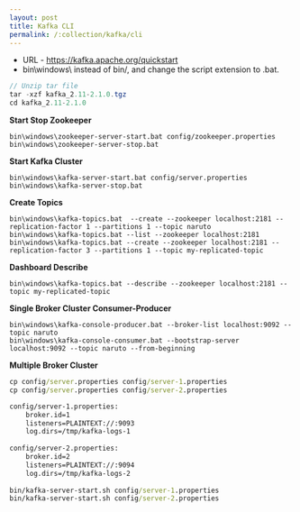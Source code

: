 ```yaml
---
layout: post
title: Kafka CLI
permalink: /:collection/kafka/cli
---
```


- URL - https://kafka.apache.org/quickstart
- bin\windows\ instead of bin/, and change the script extension to .bat.

```java
// Unzip tar file
tar -xzf kafka_2.11-2.1.0.tgz
cd kafka_2.11-2.1.0
```

**Start Stop Zookeeper**
```
bin\windows\zookeeper-server-start.bat config/zookeeper.properties
bin\windows\zookeeper-server-stop.bat
```

**Start Kafka Cluster**
```
bin\windows\kafka-server-start.bat config/server.properties
bin\windows\kafka-server-stop.bat
```

**Create Topics**
```
bin\windows\kafka-topics.bat  --create --zookeeper localhost:2181 --replication-factor 1 --partitions 1 --topic naruto
bin\windows\kafka-topics.bat --list --zookeeper localhost:2181
bin\windows\kafka-topics.bat --create --zookeeper localhost:2181 --replication-factor 3 --partitions 1 --topic my-replicated-topic
```

**Dashboard Describe**
```
bin\windows\kafka-topics.bat --describe --zookeeper localhost:2181 --topic my-replicated-topic
```

**Single Broker Cluster Consumer-Producer**
```
bin\windows\kafka-console-producer.bat --broker-list localhost:9092 --topic naruto
bin\windows\kafka-console-consumer.bat --bootstrap-server localhost:9092 --topic naruto --from-beginning
```

**Multiple Broker Cluster**
```cmd
cp config/server.properties config/server-1.properties
cp config/server.properties config/server-2.properties

config/server-1.properties:
    broker.id=1
    listeners=PLAINTEXT://:9093
    log.dirs=/tmp/kafka-logs-1
 
config/server-2.properties:
    broker.id=2
    listeners=PLAINTEXT://:9094
    log.dirs=/tmp/kafka-logs-2
	
bin/kafka-server-start.sh config/server-1.properties
bin/kafka-server-start.sh config/server-2.properties
```
